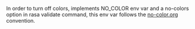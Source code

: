 In order to turn off colors, implements NO_COLOR env var and a no-colors option in rasa validate command, this env var follows the [no-color.org](https://no-color.org) convention.
